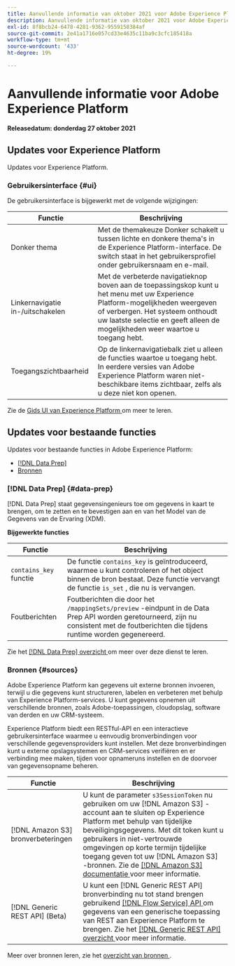 ```yaml
---
title: Aanvullende informatie van oktober 2021 voor Adobe Experience Platform
description: Aanvullende informatie van oktober 2021 voor Adobe Experience Platform.
exl-id: 8f8bcb24-6478-4281-9362-9559158384af
source-git-commit: 2e41a1716e057cd33e4635c11ba9c3cfc185418a
workflow-type: tm+mt
source-wordcount: '433'
ht-degree: 19%

---
```


# Aanvullende informatie voor Adobe Experience Platform

**Releasedatum: donderdag 27 oktober 2021**

## Updates voor Experience Platform

Updates voor Experience Platform.

### Gebruikersinterface {#ui}

De gebruikersinterface is bijgewerkt met de volgende wijzigingen:

| Functie | Beschrijving |
| --- | --- |
| Donker thema | Met de themakeuze Donker schakelt u tussen lichte en donkere thema&#39;s in de Experience Platform-interface. De switch staat in het gebruikersprofiel onder gebruikersnaam en e-mail. |
| Linkernavigatie in-/uitschakelen | Met de verbeterde navigatieknop boven aan de toepassingskop kunt u het menu met uw Experience Platform-mogelijkheden weergeven of verbergen. Het systeem onthoudt uw laatste selectie en geeft alleen de mogelijkheden weer waartoe u toegang hebt. |
| Toegangszichtbaarheid | Op de linkernavigatiebalk ziet u alleen de functies waartoe u toegang hebt. In eerdere versies van Adobe Experience Platform waren niet-beschikbare items zichtbaar, zelfs als u deze niet kon openen. |

Zie de [ Gids UI van Experience Platform ](../../landing/ui-guide.md) om meer te leren.

## Updates voor bestaande functies

Updates voor bestaande functies in Adobe Experience Platform:

- [[!DNL Data Prep]](#data-prep)
- [Bronnen](#sources)

### [!DNL Data Prep] {#data-prep}

[!DNL Data Prep] staat gegevensingenieurs toe om gegevens in kaart te brengen, om te zetten en te bevestigen aan en van het Model van de Gegevens van de Ervaring (XDM).

**Bijgewerkte functies**

| Functie | Beschrijving |
| --- | --- |
| `contains_key` functie | De functie `contains_key` is geïntroduceerd, waarmee u kunt controleren of het object binnen de bron bestaat. Deze functie vervangt de functie `is_set` , die nu is vervangen. |
| Foutberichten | Foutberichten die door het `/mappingSets/preview` -eindpunt in de Data Prep API worden geretourneerd, zijn nu consistent met de foutberichten die tijdens runtime worden gegenereerd. |

Zie het [[!DNL Data Prep]  overzicht ](../../data-prep/home.md) om meer over deze dienst te leren.

### Bronnen {#sources}

Adobe Experience Platform kan gegevens uit externe bronnen invoeren, terwijl u die gegevens kunt structureren, labelen en verbeteren met behulp van Experience Platform-services. U kunt gegevens opnemen uit verschillende bronnen, zoals Adobe-toepassingen, cloudopslag, software van derden en uw CRM-systeem.

Experience Platform biedt een RESTful-API en een interactieve gebruikersinterface waarmee u eenvoudig bronverbindingen voor verschillende gegevensproviders kunt instellen. Met deze bronverbindingen kunt u externe opslagsystemen en CRM-services verifiëren en er verbinding mee maken, tijden voor opnameruns instellen en de doorvoer van gegevensopname beheren.

| Functie | Beschrijving |
| --- | --- |
| [!DNL Amazon S3] bronverbeteringen | U kunt de parameter `s3SessionToken` nu gebruiken om uw [!DNL Amazon S3] -account aan te sluiten op Experience Platform met behulp van tijdelijke beveiligingsgegevens. Met dit token kunt u gebruikers in niet-vertrouwde omgevingen op korte termijn tijdelijke toegang geven tot uw [!DNL Amazon S3] -bronnen. Zie de [[!DNL Amazon S3]  documentatie ](../../sources/connectors/cloud-storage/s3.md#prerequisites) voor meer informatie. |
| [!DNL Generic REST API] (Beta) | U kunt een [!DNL Generic REST API] bronverbinding nu tot stand brengen gebruikend [[!DNL Flow Service]  API ](../../sources/tutorials/api/create/protocols/generic-rest.md) om gegevens van een generische toepassing van REST aan Experience Platform te brengen. Zie het [[!DNL Generic REST API]  overzicht ](../../sources/connectors/protocols/generic-rest.md) voor meer informatie. |

Meer over bronnen leren, zie het [ overzicht van bronnen ](../../sources/home.md).
